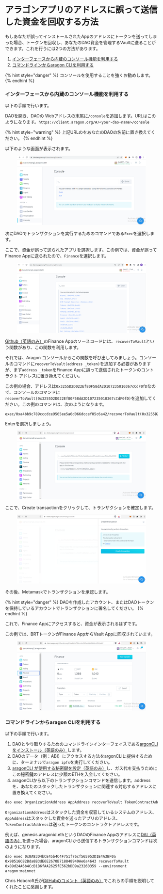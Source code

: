 # アラゴンアプリのアドレスに誤って送信した資金を回収する方法

もしあなたが誤ってインストールされたAppのアドレスにトークンを送ってしまった場合、トークンを回収し、あなたのDAO資金を管理するVaultに送ることができます。これを行うには2つの方法があります。

1. [インターフェースから内蔵のコンソール機能を利用する](funds-accidentally-sent-to-an-aragon-app-address.md#intfsukaranokonsruwosuru)
2. [コマンドラインからaragon CLIを利用する](funds-accidentally-sent-to-an-aragon-app-address.md#komandorainkaraaragon-cliwosuru)

{% hint style="danger" %}
コンソールを使用することを強くお勧めします。
{% endhint %}



### インターフェースから内蔵のコンソール機能を利用する <a href="#inter" id="inter"></a>

以下の手順で行います。

DAOを開き、DAOの Webアドレスの末尾に`/console`を追加します。URLはこのようになります。`https://client.aragon.org/#/<your-dao-name>/console`

{% hint style="warning" %}
上記URLのをあなたのDAOの名前に置き換えてください。
{% endhint %}



以下のような画面が表示されます。

<figure><img src="../../../.gitbook/assets/image.png" alt=""><figcaption></figcaption></figure>

次にDAOでトランザクションを実行するためのコマンドである`Exec`を選択します。

ここで、資金が誤って送られたアプリを選択します。この例では、資金が誤ってFinance Appに送られたので、`Finance`を選択します。

<figure><img src="../../../.gitbook/assets/image (4).png" alt=""><figcaption></figcaption></figure>

[Github（英語のみ）](https://github.com/aragon/aragon-apps/blob/631048d54b9cc71058abb8bd7c17f6738755d950/apps/finance/contracts/Finance.sol#L399-L410)のFinance Appのソースコードには、`recoverToVault`という関数があり、この関数を利用します。

それでは、Aragon コンソールからこの関数を呼び出してみましょう。コンソールのコマンドに`recoverToVault(address _token)`を追加する必要がありますが、まず`address _token`をFinance Appに誤って送信されたトークンのコントラクト アドレスに置き換えてください。

この例の場合、アドレスは`0x3255D2D022Ef80F58dA2D107235010367cCdF0fD`なので、コンソールのコマンドに`recoverToVault(0x3255D2D022Ef80F58dA2D107235010367cCdF0fD)`を追加してください。この例のコマンドは、次のようになります。

```
exec/0xa4bb9c789cccdce9565ee5a6d066dccef05c6a42/recoverToVault(0x3255D2D022Ef80F58dA2D107235010367cCdF0fD)
```

Enterを選択しましょう。

<figure><img src="../../../.gitbook/assets/image (2).png" alt=""><figcaption></figcaption></figure>

ここで、Create transactionをクリックして、トランザクションを確定します。

<figure><img src="../../../.gitbook/assets/image (3).png" alt=""><figcaption></figcaption></figure>

その後、Metamaskでトランザクションを承認します。

{% hint style="danger" %}
DAOを作成したアカウント、またはDAOトークンを保持しているアカウントでトランザクションに署名してください。
{% endhint %}

これで、Finance Appにアクセスすると、資金が表示されるはずです。

この例では、BRTトークンがFinance AppからVault Appに回収されています。

<figure><img src="../../../.gitbook/assets/image (1).png" alt=""><figcaption></figcaption></figure>

### コマンドラインからaragon CLIを利用する

以下の手順で行います。

1. DAOとやり取りするためのコマンドラインインターフェイスである[argonCLIをインストール（英語のみ）](https://hack.aragon.org/developers/tools/aragoncli)します。
2. DAOのデータ（例：ABI）にアクセスする方法をargonCLIに提供するために、ターミナルで`aragon ipfs`を実行してください。
3. [aragonCLI が使用する秘密鍵を設定（英語のみ）](https://hack.aragon.org/developers/tools/guides/how-to-sign-with-web3-providers)し、ガス代を支払うためにこの秘密鍵のアドレスに少額のETHを入金してください。
4. aragonCLIから以下のトランザクションコマンドを送信します。addressを、あなたのスタックしたトランザクションに関連する対応するアドレスに置き換えてください。

```powershell
dao exec OrganizationAddress AppAddress recoverToVault TokenContractAddress --environment aragon:mainnet
```

`OrganizationAddress`はスタックした資金を収容しているシステムのアドレス、`AppAddress`はスタックした資金を送ったアプリのアドレス、`TokenContractAddress`は送ったトークンのコントラクトアドレスです。

例えば、genesis.aragonid.ethというDAOのFinance Appのアドレスに[DAI（英語のみ）](https://etherscan.io/token/0x89d24A6b4CcB1B6fAA2625fE562bDD9a23260359)を送った場合、aragonCLIから送信するトランザクションコマンドは次のようになります。

```
dao exec 0x8A83D4bCE45b4C4F751f76cf565953D1E4A3BF0a 0x98516C82Bda8B3dE6E2670B718848949Ae6a4643 recoverToVault 0x89d24A6b4CcB1B6fAA2625fE562bDD9a23260359 --environment aragon:mainnet
```

Chris Hobcroft氏が[GitHubのコメント（英語のみ）](https://github.com/ethereum-cat-herders/funding/issues/2#issuecomment-477174751)でこれらの手順を説明してくれたことに感謝します。
